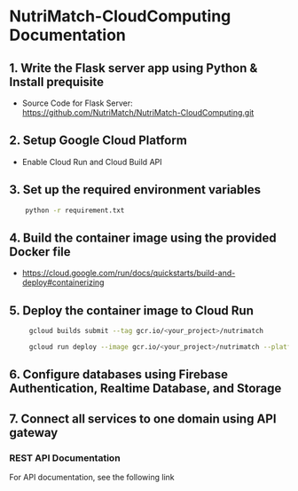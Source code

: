 # NutriMatch-CloudComputing Documentation

## 1. Write the Flask server app using Python & Install prequisite
- Source Code for Flask Server:
https://github.com/NutriMatch/NutriMatch-CloudComputing.git
 
## 2. Setup Google Cloud Platform
- Enable Cloud Run and Cloud Build API
 
## 3. Set up the required environment variables
```sh
    python -r requirement.txt
```

## 4. Build the container image using the provided Docker file
- https://cloud.google.com/run/docs/quickstarts/build-and-deploy#containerizing

## 5. Deploy the container image to Cloud Run
```sh
     gcloud builds submit --tag gcr.io/<your_project>/nutrimatch
```
```sh
     gcloud run deploy --image gcr.io/<your_project>/nutrimatch --platform managed
```
## 6. Configure databases using Firebase Authentication, Realtime Database, and Storage

## 7. Connect all services to one domain using API gateway
### REST API Documentation
For API documentation, see the following link
